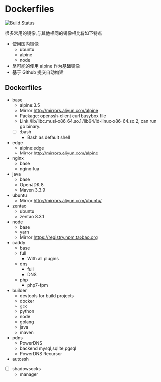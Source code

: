 # Dockerfiles

[![Build Status](https://travis-ci.org/wenerme/dockerfiles.svg?branch=master)](https://travis-ci.org/wenerme/dockerfiles)

很多常用的镜像,与其他相同的镜像相比有如下特点

* 使用国内镜像
    * ubuntu
    * alpine
    * node
    <!--* maven-->
* 尽可能的使用 alpine 作为基础镜像
* 基于 Github 提交自动构建

## Dockerfiles
* base
    * alpine:3.5
    * Mirror http://mirrors.aliyun.com/alpine
    * Package: openssh-client curl busybox file
    * Link /lib/libc.musl-x86_64.so.1 /lib64/ld-linux-x86-64.so.2, can run go binary.
    * [ ] :bash
        * Bash as default shell
* edge
    * alpine:edge
    * Mirror http://mirrors.aliyun.com/alpine
* nginx
    * base
    * nginx-lua
* java
    * base
    * OpenJDK 8
    * Maven 3.3.9
* ubuntu
    * Mirror http://mirrors.aliyun.com/ubuntu/
* zentao
    * ubuntu
    * zentao 8.3.1
* node
    * base
    * yarn
    * Mirror https://registry.npm.taobao.org
* caddy
    * base
    * full
        * With all plugins
    * dns
        * full
        * DNS
    * php
        * php7-fpm
* builder
    * devtools for build projects
    * docker
    * gcc
    * python
    * node
    * golang
    * java
    * maven
* pdns
    * PowerDNS
    * backend mysql,sqlite,pgsql
    * PowerDNS Recursor
* autossh
* [ ] shadowsocks
    * manager
